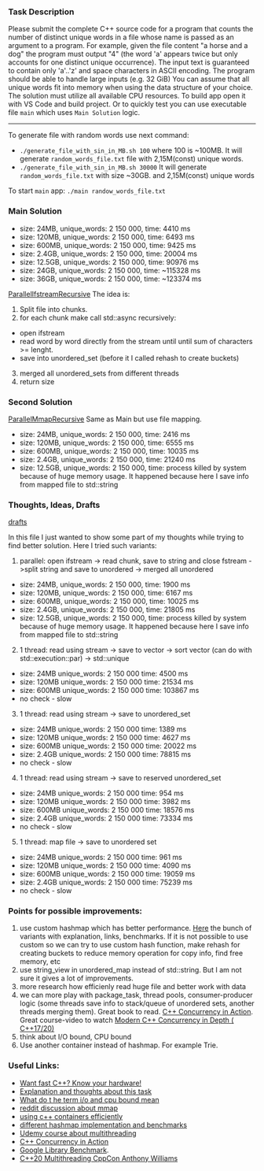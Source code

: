 ### Task Description

Please submit the complete C++ source code for a program that counts the number of distinct unique words in a file whose name is passed as an argument to a program.
For example, given the file content "a horse and a dog" the program must output "4" (the word 'a' appears twice but only accounts for one distinct unique occurrence).
The input text is guaranteed to contain only 'a'..'z' and space characters in ASCII encoding.
The program should be able to handle large inputs (e.g. 32 GiB)
You can assume that all unique words fit into memory when using the data structure of your choice.
The solution must utilize all available CPU resources.
To build app open it with VS Code and build project. Or to quickly test you can use executable file `main` which uses `Main Solution` logic.

-------------------------------------------------------------------------------------------------------------------------------------------------------------------------

To generate file with random words use next command:

- `./generate_file_with_sin_in_MB.sh 100` where 100 is ~100MB. It will generate `random_words_file.txt` file with 2,15M(const) unique words.
- `./generate_file_with_sin_in_MB.sh 30000` It will generate `random_words_file.txt` with size ~30GB. and 2,15M(const) unique words

To start `main` app:
`./main randow_words_file.txt`


### Main Solution

- size: 24MB,   unique_words: 2 150 000, time: 4410 ms
- size: 120MB,  unique_words: 2 150 000, time: 6493 ms
- size: 600MB,  unique_words: 2 150 000, time: 9425 ms
- size: 2.4GB,  unique_words: 2 150 000, time: 20004 ms
- size: 12.5GB, unique_words: 2 150 000, time: 90976 ms
- size: 24GB,   unique_words: 2 150 000, time: ~115328 ms
- size: 36GB,   unique_words: 2 150 000, time: ~123374 ms
  
[ParallelIfstreamRecursive](https://github.com/tt1m0n/technical_task/blob/main/include/ParallelIfstreamRecursive.hpp)
The idea is:
  1) Split file into chunks.
  2) for each chunk make call std::async recursively:
  - open ifstream
  - read word by word directly from the stream until until sum of characters >= lenght.
  - save into unordered_set (before it I called rehash to create buckets)
 3) merged all unordered_sets from different threads
 4) return size


### Second Solution
[ParallelMmapRecursive](https://github.com/tt1m0n/technical_task/blob/main/include/ParallelMmapRecursive.hpp)
Same as Main but use file mapping.


- size: 24MB, unique_words: 2 150 000, time: 2416 ms
- size: 120MB, unique_words: 2 150 000, time: 6555 ms
- size: 600MB, unique_words: 2 150 000, time: 10035 ms
- size: 2.4GB, unique_words: 2 150 000, time: 21240 ms
- size: 12.5GB, unique_words: 2 150 000, time: process killed by system because of huge memory usage. It happened because here I save info from mapped file to std::string 

### Thoughts, Ideas, Drafts
[drafts](https://github.com/tt1m0n/technical_task/blob/main/include/basic_draft_ideas.hpp)

In this file I just wanted to show some part of my thoughts while trying to find better solution. Here I tried such variants:

1) parallel: open ifstream -> read chunk, save to string and close fstream ->split string and save to unordered -> merged all unordered

- size: 24MB, unique_words: 2 150 000, time: 1900 ms
- size: 120MB,  unique_words: 2 150 000, time: 6167 ms
- size: 600MB, unique_words: 2 150 000, time:  10025 ms
- size: 2.4GB, unique_words: 2 150 000, time: 21805 ms
- size: 12.5GB, unique_words: 2 150 000, time: process killed by system because of huge memory usage. It happened because here I save info from mapped file to std::string 

2) 1 thread: read using stream -> save to vector -> sort vector (can do with std::execution::par) -> std::unique

- size: 24MB unique_words: 2 150 000 time: 4500 ms
- size: 120MB unique_words: 2 150 000 time: 21534 ms
- size: 600MB unique_words: 2 150 000 time:  103867 ms
- no check - slow


3) 1 thread: read using stream -> save to unordered_set

- size: 24MB unique_words: 2 150 000 time: 1389 ms
- size: 120MB unique_words: 2 150 000 time: 4627 ms
- size: 600MB unique_words: 2 150 000 time:  20022 ms
- size: 2.4GB unique_words: 2 150 000 time: 78815 ms
- no check - slow

4) 1 thread: read using stream -> save to reserved unordered_set

- size: 24MB unique_words: 2 150 000 time: 954 ms
- size: 120MB unique_words: 2 150 000 time: 3982 ms
- size: 600MB unique_words: 2 150 000 time: 18576 ms
- size: 2.4GB unique_words: 2 150 000 time: 73334 ms
- no check - slow

5) 1 thread: map file -> save to unordered set

- size: 24MB unique_words: 2 150 000 time: 961 ms
- size: 120MB unique_words: 2 150 000 time: 4090 ms
- size: 600MB unique_words: 2 150 000 time: 19059 ms
- size: 2.4GB unique_words: 2 150 000 time: 75239 ms
- no check - slow



### Points for possible improvements:
1) use custom hashmap which has better performance. [Here](https://martin.ankerl.com/2019/04/01/hashmap-benchmarks-01-overview/) the bunch of variants with explanation, links, benchmarks. If it is not possible to use custom so we can try to use custom hash function, make rehash for creating buckets to reduce memory operation for copy info, find free memory, etc
2) use string_view in unordered_map instead of std::string. But I am not sure it gives a lot of improvements.
3) more research how efficienly read huge file and better work with data
4) we can more play with package_task, thread pools, consumer-producer logic (some threads save info to stack/queue of unordered sets, another threads merging them). Great book to read. [C++ Concurrency in Action](https://www.amazon.com/C-Concurrency-Action-Practical-Multithreading/dp/1933988770). Great course-video to watch [Modern C++ Concurrency in Depth ( C++17/20)](https://ciklum.udemy.com/course/modern-cpp-concurrency-in-depth/learn/lecture/7670484#overview)
5) think about I/O bound, CPU bound
6) Use another container instead of hashmap. For example Trie.

### Useful Links:

- [Want fast C++? Know your hardware!](https://www.youtube.com/watch?v=BP6NxVxDQIs&t=0)
- [Explanation and thoughts about this task](https://levelup.gitconnected.com/complex-solution-to-a-dead-simple-concurrency-task-5a66ae21e3b)
- [What do t he term i/o and cpu bound mean](https://stackoverflow.com/questions/868568/what-do-the-terms-cpu-bound-and-i-o-bound-mean/33510470#33510470)
- [reddit discussion about mmap](https://www.reddit.com/r/cpp/comments/ng9xz1/fastest_way_to_read_very_large_filegb_to_tb_in_c/)
- [using c++ containers efficiently](https://blog.quasar.ai/using-c-containers-efficiently)
- [different hashmap implementation and benchmarks](https://martin.ankerl.com/2019/04/01/hashmap-benchmarks-01-overview/)
- [Udemy course about multithreading](https://ciklum.udemy.com/course/modern-cpp-concurrency-in-depth/learn/lecture/7670484#overview)
- [C++ Concurrency in Action](https://www.amazon.com/C-Concurrency-Action-Practical-Multithreading/dp/1933988770)
- [Google Library Benchmark](https://github.com/google/benchmark).
- [C++20 Multithreading CppCon Anthony Williams](https://www.youtube.com/watch?v=A7sVFJLJM-A&list=PLHTh1InhhwT6c2JNtUiJkaH8YRqzhU7Ag&index=7)
